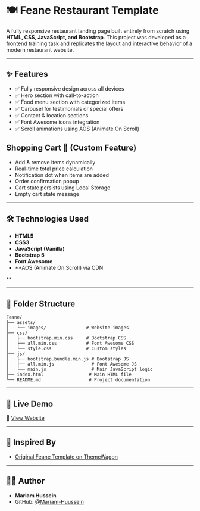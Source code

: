 # 🍽️ Feane Restaurant Template

A fully responsive restaurant landing page built entirely from scratch using **HTML, CSS, JavaScript, and Bootstrap**.
This project was developed as a frontend training task and replicates the layout and interactive behavior of a modern restaurant website.

---

## ✨ Features

- ✅ Fully responsive design across all devices
- ✅ Hero section with call-to-action
- ✅ Food menu section with categorized items
- ✅ Carousel for testimonials or special offers
- ✅ Contact & location sections
- ✅ Font Awesome icons integration
- ✅ Scroll animations using AOS (Animate On Scroll)

## Shopping Cart 🛒 **(Custom Feature)**
- Add & remove items dynamically
- Real-time total price calculation
- Notification dot when items are added
- Order confirmation popup
- Cart state persists using Local Storage
- Empty cart state message

---

## 🛠️ Technologies Used

- **HTML5**
- **CSS3**
- **JavaScript (Vanilla)**
- **Bootstrap 5**
- **Font Awesome**
- **AOS (Animate On Scroll) via CDN

**

---

## 📁 Folder Structure
```
Feane/
├── assets/ 
│   └── images/               # Website images
├── css/
│   ├── bootstrap.min.css     # Bootstrap CSS
│   ├── all.min.css           # Font Awesome CSS
│   └── style.css             # Custom styles
├── js/
│   ├── bootstrap.bundle.min.js # Bootstrap JS
│   ├── all.min.js              # Font Awesome JS
│   └── main.js                 # Main JavaScript logic
├── index.html                 # Main HTML file
└── README.md                  # Project documentation
```

---

## 🚀 Live Demo

🔗 [View Website](https://mariam-huussein.github.io/Feane/)

---

## 🎨 Inspired By

- [Original Feane Template on ThemeWagon](https://themewagon.github.io/feane/index.html)

---

## 👩‍💻 Author

- **Mariam Hussein**  
- GitHub: [@Mariam-Huussein](https://github.com/Mariam-Huussein)
